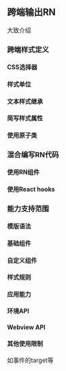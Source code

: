 ## 跨端输出RN
大致介绍

### 跨端样式定义

#### CSS选择器

#### 样式单位

#### 文本样式继承

#### 简写样式属性

#### 使用原子类

### 混合编写RN代码

#### 使用RN组件

#### 使用React hooks

### 能力支持范围

#### 模版语法

#### 基础组件

#### 自定义组件

#### 样式规则

#### 应用能力

#### 环境API

#### Webview API

#### 其他使用限制
如事件的target等





